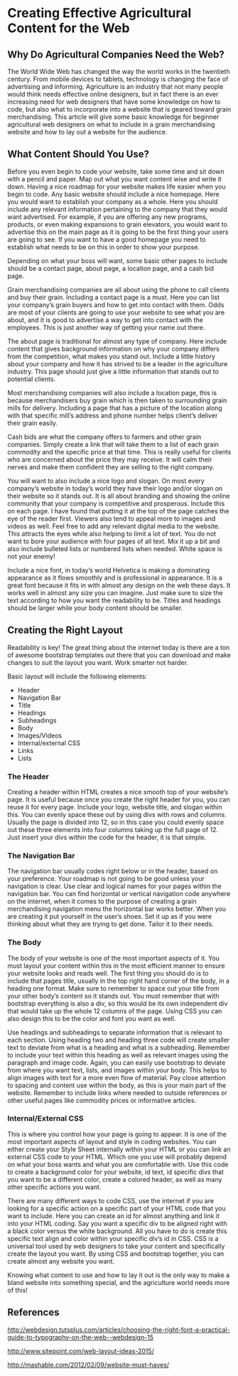# Creating Effective Agricultural Content for the Web

## Why Do Agricultural Companies Need the Web?

The World Wide Web has changed the way the world works in the twentieth century. From mobile devices to tablets, technology is changing the face of advertising and informing. Agriculture is an industry that not many people would think needs effective online designers, but in fact there is an ever increasing need for web designers that have some knowledge on how to code, but also what to incorporate into a website that is geared toward grain merchandising. This article will give some basic knowledge for beginner agricultural web designers on what to include in a grain merchandising website and how to lay out a website for the audience.

## What Content Should You Use?

Before you even begin to code your website, take some time and sit down with a pencil and paper. Map out what you want content wise and write it down. Having a nice roadmap for your website makes life easier when you begin to code. Any basic website should include a nice homepage. Here you would want to establish your company as a whole. Here you should include any relevant information pertaining to the company that they would want advertised. For example, if you are offering any new programs, products, or even making expansions to grain elevators, you would want to advertise this on the main page as it is going to be the first thing your users are going to see. If you want to have a good homepage you need to establish what needs to be on this in order to show your purpose.

Depending on what your boss will want, some basic other pages to include should be a contact page, about page, a location page, and a cash bid page.

Grain merchandising companies are all about using the phone to call clients and buy their grain. Including a contact page is a must. Here you can list your company’s grain buyers and how to get into contact with them. Odds are most of your clients are going to use your website to see what you are about, and it is good to advertise a way to get into contact with the employees. This is just another way of getting your name out there.

The about page is traditional for almost any type of company. Here include content that gives background information on why your company differs from the competition, what makes you stand out. Include a little history about your company and how it has strived to be a leader in the agriculture industry. This page should just give a little information that stands out to potential clients.

Most merchandising companies will also include a location page, this is because merchandisers buy grain which is then taken to surrounding grain mills for delivery. Including a page that has a picture of the location along with that specific mill’s address and phone number helps client’s deliver their grain easily.

Cash bids are what the company offers to farmers and other grain companies. Simply create a link that will take them to a list of each grain commodity and the specific price at that time. This is really useful for clients who are concerned about the price they may receive. It will calm their nerves and make them confident they are selling to the right company.

You will want to also include a nice logo and slogan. On most every company’s website in today’s world they have their logo and/or slogan on their website so it stands out. It is all about branding and showing the online community that your company is competitive and prosperous. Include this on each page. I have found that putting it at the top of the page catches the eye of the reader first. Viewers also tend to appeal more to images and videos as well. Feel free to add any relevant digital media to the website. This attracts the eyes while also helping to limit a lot of text. You do not want to bore your audience with four pages of all text. Mix it up a bit and also include bulleted lists or numbered lists when needed. White space is not your enemy!

Include a nice font, in today’s world Helvetica is making a dominating appearance as it flows smoothly and is professional in appearance. It is a great font because it fits in with almost any design on the web these days. It works well in almost any size you can imagine. Just make sure to size the text according to how you want the readability to be. Titles and headings should be larger while your body content should be smaller.

## Creating the Right Layout

Readability is key! The great thing about the internet today is there are a ton of awesome bootstrap templates out there that you can download and make changes to suit the layout you want. Work smarter not harder.

Basic layout will include the following elements:
-	Header
-	Navigation Bar
-	Title
-	Headings
-	Subheadings
-	Body
-	Images/Videos
-	Internal/external CSS
-	Links
-	Lists

### The Header

Creating a header within HTML creates a nice smooth top of your website’s page. It is useful because once you create the right header for you, you can reuse it for every page. Include your logo, website title, and slogan within this. You can evenly space these out by using divs with rows and columns. Usually the page is divided into 12, so in this case you could evenly space out these three elements into four columns taking up the full page of 12. Just insert your divs within the code for the header, it is that simple.

### The Navigation Bar

The navigation bar usually codes right below or in the header, based on your preference. Your roadmap is not going to be good unless your navigation is clear. Use clear and logical names for your pages within the navigation bar. You can find horizontal or vertical navigation code anywhere on the internet, when it comes to the purpose of creating a grain merchandising navigation menu the horizontal bar works better. When you are creating it put yourself in the user’s shoes. Set it up as if you were thinking about what they are trying to get done. Tailor it to their needs.

### The Body

The body of your website is one of the most important aspects of it. You must layout your content within this in the most efficient manner to ensure your website looks and reads well. The first thing you should do is to include that pages title, usually in the top right hand corner of the body, in a heading one format. Make sure to remember to space out your title from your other body’s content so it stands out. You must remember that with bootstrap everything is also a div, so this would be its own independent div that would take up the whole 12 columns of the page. Using CSS you can also design this to be the color and font you want as well.

Use headings and subheadings to separate information that is relevant to each section. Using heading two and heading three code will create smaller text to deviate from what is a heading and what is a subheading. Remember to include your text within this heading as well as relevant images using the paragraph and image code. Again, you can easily use bootstrap to deviate from where you want text, lists, and images within your body. This helps to align images with text for a more even flow of material. Pay close attention to spacing and content use within the body, as this is your main part of the website. Remember to include links where needed to outside references or other useful pages like commodity prices or informative articles.

### Internal/External CSS

This is where you control how your page is going to appear. It is one of the most important aspects of layout and style in coding websites. You can either create your Style Sheet internally within your HTML or you can link an external CSS code to your HTML. Which one you use will probably depend on what your boss wants and what you are comfortable with. Use this code to create a background color for your website, id text, id specific divs that you want to be a different color, create a colored header, as well as many other specific actions you want.

There are many different ways to code CSS, use the internet if you are looking for a specific action on a specific part of your HTML code that you want to include. Here you can create an id for almost anything and link it into your HTML coding. Say you want a specific div to be aligned right with a black color versus the white background. All you have to do is create this specific text align and color within your specific div’s id in CSS. CSS is a universal tool used by web designers to take your content and specifically create the layout you want. By using CSS and bootstrap together, you can create almost any website you want.

Knowing what content to use and how to lay it out is the only way to make a bland website into something special, and the agriculture world needs more of this!

## References

http://webdesign.tutsplus.com/articles/choosing-the-right-font-a-practical-guide-to-typography-on-the-web--webdesign-15

http://www.sitepoint.com/web-layout-ideas-2015/

http://mashable.com/2012/02/09/website-must-haves/
